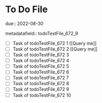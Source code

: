 # To Do File

due:: 2022-08-30

metadatafield:: todoTestFile_672_9

- [ ] Task of todoTestFile_672 1 [[Query me]]
- [ ] Task of todoTestFile_672 2 [[Query me]]
- [ ] Task of todoTestFile_672 3
- [ ] Task of todoTestFile_672 4
- [ ] Task of todoTestFile_672 5
- [ ] Task of todoTestFile_672 6
- [ ] Task of todoTestFile_672 7
- [ ] Task of todoTestFile_672 8
- [ ] Task of todoTestFile_672 9
- [ ] Task of todoTestFile_672 10